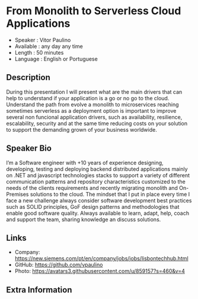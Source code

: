 
From Monolith to Serverless Cloud Applications
=================================================

* Speaker   : Vitor Paulino
* Available : any day any time
* Length    : 50 minutes
* Language  : English or Portuguese

Description
-----------

 During this presentation I will present what are the main drivers that can help to understand if your application is a go or no go to the cloud. Understand the path from evolve a monolith to microservices reaching sometimes serverless as a deployment option is important to improve several non funcional application drivers, such as availability, resilience, escalability, security and at the same time reducing costs on your solution to support the demanding grown of your business worldwide.

Speaker Bio
-----------

I’m a Software engineer with +10 years of experience designing, developing, testing and deploying backend distributed applications mainly on .NET and javascript technologies stacks to support a variety of different communication patterns and repository characteristics customized to the needs of the clients requirements and recently migrating monolith and On-Premises solutions to the cloud. The mindset that I put in place every time I face a new challenge always consider software development best practices such as SOLID principles, GoF design patterns and methodologies that enable good software quality. Always available to learn, adapt, help, coach and support the team, sharing knowledge an discuss solutions.

Links
-----

* Company: https://new.siemens.com/pt/en/company/jobs/jobs/lisbontechhub.html
* GitHub: https://github.com/vpaulino
* Photo: https://avatars3.githubusercontent.com/u/859157?s=460&v=4

Extra Information
-----------------



